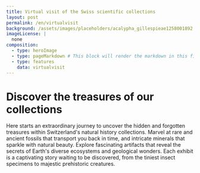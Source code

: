 ```yaml
---
title: Virtual visit of the Swiss scientific collections
layout: post
permalink: /en/virtualvisit
background: /assets/images/placeholders/acalypha_gillespieae1258001892.jpg
imageLicense: |
  none
composition:
  - type: heroImage
  - type: pageMarkdown # This block will render the markdown in this file so no data property needed
  - type: features
    data: virtualvisit
---
```


# Discover the treasures of our collections
Here starts an extraordinary journey to uncover the hidden and forgotten treasures within Switzerland's natural history collections.
Marvel at rare and ancient fossils that transport you back in time, and intricate minerals that sparkle with natural beauty.
Explore fascinating artifacts that reveal the secrets of Earth's diverse ecosystems and geological wonders.
Each exhibit is a captivating story waiting to be discovered, from the tiniest insect specimens to majestic prehistoric creatures.
